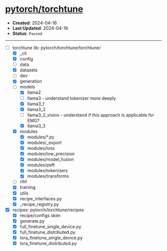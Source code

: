 # [pytorch/torchtune](https://github.com/pytorch/torchtune)

- **Created**: 2024-04-16
- **Last Updated**: 2024-04-16
- **Status**: `Paused`

---

- [ ] torchtune lib: pytorch/torchtune/torchtune/
  - [X] _cli
  - [X] config
  - [ ] data
  - [X] datasets
  - [ ] dev
  - [X] generation
  - [ ] models
    - [X] llama2
    - [ ] llama3 - understand tokenizer more deeply
    - [X] llama3_1
    - [X] llama3_2
    - [ ] llama3_2_vision - understand if this approach is applicable for EMG?
    - [X] llama3_3
  - [X] modules
    - [X] modules/*.py
    - [X] modules/_export
    - [X] modules/loss
    - [X] modules/low_precision
    - [X] modules/model_fusion
    - [X] modules/peft
    - [X] modules/tokenizers
    - [X] modules/transforms
  - [ ] rlhf
  - [X] training
  - [X] utils
  - [X] recipe_interfaces.py
  - [X] _recipe_registry.py
- [X] recipes: pytorch/torchtune/recipes
  - [X] recipe/configs skim
  - [X] generate.py
  - [X] full_finetune_single_device.py
  - [X] full_finetune_distributed.py
  - [X] lora_finetune_single_device.py
  - [X] lora_finetune_distributed.py
